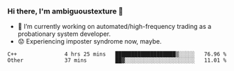 ### Hi there, I'm ambiguoustexture 👋

<!--
**ambiguoustexture/ambiguoustexture** is a ✨ _special_ ✨ repository because its `README.md` (this file) appears on your GitHub profile.

Here are some ideas to get you started:
-->
- 🔭 I’m currently working on automated/high-frequency trading as a probationary system developer.
- :worried: Experiencing imposter syndrome now, maybe.

<!--START_SECTION:waka-->

```text
C++               4 hrs 25 mins   ███████████████████▒░░░░░   76.96 %
Other             37 mins         ██▓░░░░░░░░░░░░░░░░░░░░░░   11.01 %
```

<!--END_SECTION:waka-->
